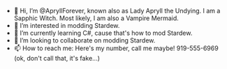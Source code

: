 - 👋 Hi, I’m @ApryllForever, known also as Lady Apryll the Undying. I am a Sapphic Witch. Most likely, I am also a Vampire Mermaid.
- 👀 I’m interested in modding Stardew.
- 🌱 I’m currently learning C#, cause that's how to mod Stardew.
- 💞️ I’m looking to collaborate on modding Stardew.
- 📫 How to reach me: Here's my number, call me maybe! 919-555-6969 (ok, don't call that, it's fake...)
<!---
ApryllForever/ApryllForever is a ✨ special ✨ repository because its `README.md` (this file) appears on your GitHub profile.
You can click the Preview link to take a look at your changes.
--->
